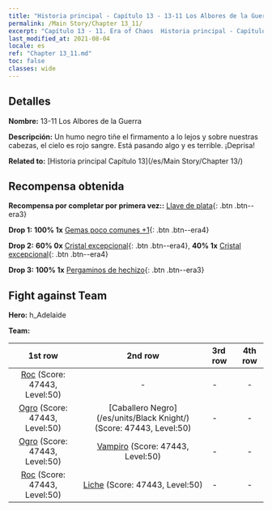 ```yaml
---
title: "Historia principal - Capítulo 13 - 13-11 Los Albores de la Guerra"
permalink: /Main Story/Chapter 13_11/
excerpt: "Capítulo 13 - 11. Era of Chaos  Historia principal - Capítulo 13_11. 13-11 Los Albores de la Guerra"
last_modified_at: 2021-08-04
locale: es
ref: "Chapter 13_11.md"
toc: false
classes: wide
---
```


## Detalles

 **Nombre:** 13-11 Los Albores de la Guerra

 **Descripción:** Un humo negro tiñe el firmamento a lo lejos y sobre nuestras cabezas, el cielo es rojo sangre. Está pasando algo y es terrible. ¡Deprisa!

 **Related to:** [Historia principal Capítulo 13](/es/Main Story/Chapter 13/)

## Recompensa obtenida

 **Recompensa por completar por primera vez::** [Llave de plata](/ItemsES/con_693/){: .btn .btn--era3}

 **Drop 1:** **100% 1x** [Gemas poco comunes +1](/ItemsES/mat_44/){: .btn .btn--era4}

 **Drop 2:** **60% 0x** [Cristal excepcional](/ItemsES/mat_38/){: .btn .btn--era4}, **40% 1x** [Cristal excepcional](/ItemsES/mat_38/){: .btn .btn--era4}

 **Drop 3:** **100% 1x** [Pergaminos de hechizo](/ItemsES/con_694/){: .btn .btn--era3}


## Fight against Team
 **Hero:** h_Adelaide

 **Team:**


  | 1st row | 2nd row | 3rd row | 4th row |
  |:----:|:----:|:----|:----:|
  | [Roc](/es/units/Roc/) (Score: 47443, Level:50)  | - | - | - |
  | [Ogro](/es/units/Ogre/) (Score: 47443, Level:50)  | [Caballero Negro](/es/units/Black Knight/) (Score: 47443, Level:50)  | - | - |
  | [Ogro](/es/units/Ogre/) (Score: 47443, Level:50)  | [Vampiro](/es/units/Vampire/) (Score: 47443, Level:50)  | - | - |
  | [Roc](/es/units/Roc/) (Score: 47443, Level:50)  | [Liche](/es/units/Lich/) (Score: 47443, Level:50)  | - | - |


